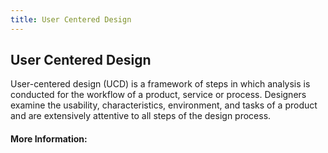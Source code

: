 ```yaml
---
title: User Centered Design
---
```

## User Centered Design

User-centered design (UCD) is a framework of steps in which analysis is conducted for the workflow of a product, service or process. Designers examine the usability, characteristics, environment, and tasks of a product and are extensively attentive to all steps of the design process.

#### More Information:
<!-- Please add any articles you think might be helpful to read before writing the article -->


